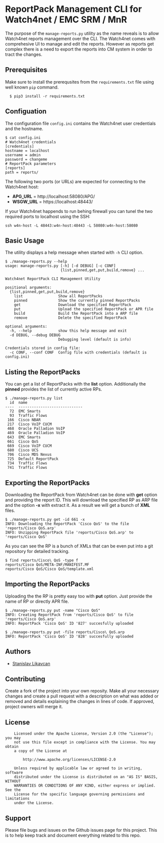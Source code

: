 # ReportPack Management CLI for Watch4net / EMC SRM / MnR

The purpose of the `manage-reports.py` utility as the name reveals is to allow Watch4net reports management over the CLI. The Watch4net comes with comprehesive UI to manage and edit the reports. However as reports get complex there is a need to export the reports into CM system in order to tract the changes.

## Prerequisites
Make sure to install the prerequsites from the `requirements.txt` file using well known `pip` command.
```
  $ pip3 install -r requirements.txt
```

## Configuation
The configuration file `config.ini` contains the Watch4net user credentials and the hostname.
```
$ cat config.ini
# Watch4net credentials
[credentials]
hostname = localhost
username = admin
password = changeme
# ReportPack parameters
[reports]
path = reports/
```
The following two ports (or URLs) are expected for connecting to the Watch4net host:
* **APG_URL** = http://localhost:58080/APG/
* **WSGW_URL** = https://localhost:48443/

If your Watch4net happends to run behing firewall you can tunel the two required ports to localhost using the SSH:
```
ssh w4n-host -L 48443:w4n-host:48443 -L 58080:w4n-host:58080
```

## Basic Usage
The utility displays a help message when started with `-h` CLI option.
```
$ ./manage-reports.py --help
usage: manage-reports.py [-h] [-d DEBUG] [-c CONF]
                         {list,pinned,get,put,build,remove} ...

Watch4net ReportPack CLI Management Utility

positional arguments:
  {list,pinned,get,put,build,remove}
    list                Show all ReportPacks
    pinned              Show the currently pinned ReportPacks
    get                 Download the specified ReportPack
    put                 Upload the specified ReportPack or APR file
    build               Build the ReportPack into a ARP file
    remove              Delete the specified ReportPack

optional arguments:
  -h, --help            show this help message and exit
  -d DEBUG, --debug DEBUG
                        Debugging level (default is info)

Credentials stored in config file:
  -c CONF, --conf CONF  Config file with credentials (default is config.ini)
```

## Listing the ReportPacks
You can get a list of ReportPacks with the **list** option. Additionally the **pinned** provides the list of currently active RPs.
```
$ ./manage-reports.py list
  id  name
----  -----------------------------
  72  EMC Smarts
  93  Traffic Flows
 166  Cisco NBAR
 217  Cisco VoIP CUCM
 468  Oracle Palladion VoIP
 469  Oracle Palladion VoIP
 643  EMC Smarts
 661  Cisco QoS
 669  Cisco VoIP CUCM
 680  Cisco UCS
 706  Cisco MDS Nexus
 725  Default ReportPack
 734  Traffic Flows
 741  Traffic Flows
```

## Exporting the ReportPacks
Downloading the ReportPack from Watch4net can be done with **get** option and providing the report ID. This will download the specified RP as ARP file and the option **-x** with extract it. As a result we will get a bunch of **XML** files.
```
$ ./manage-reports.py get -id 661 -x
INFO: Downloading the ReportPack 'Cisco QoS' to the file 'reports/Cisco QoS.arp'
INFO: Unzipping ReportPack file 'reports/Cisco QoS.arp' to 'reports/Cisco QoS'
```
As you can see the RP is a bunch of XMLs that can be even put into a git repository for detailed tracking.
```
$ find reports/Cisco\ QoS -type f
reports/Cisco QoS/META-INF/MANIFEST.MF
reports/Cisco QoS/Cisco QoS/template.xml
```

## Importing the ReportPacks
Uploading the the RP is pretty easy too with **put** option. Just provide the name of RP or directly APR file.
```
$ ./manage-reports.py put -name "Cisco QoS"
INFO: Creating ReportPack from 'reports/Cisco QoS' to file 'reports/Cisco QoS.arp'
INFO: ReportPack 'Cisco QoS' ID '827' succesfully uploaded

$ ./manage-reports.py put -file reports/Cisco\ QoS.arp 
INFO: ReportPack 'Cisco QoS' ID '828' succesfully uploaded
```

## Authors
* [Stanislav Likavcan](https://github.com/baracudaz)

## Contributing
Create a fork of the project into your own reposity. Make all your necessary changes and create a pull request with a description on what was added or removed and details explaining the changes in lines of code. If approved, project owners will merge it.

## License
```
    Licensed under the Apache License, Version 2.0 (the "License"); you may
    not use this file except in compliance with the License. You may obtain
    a copy of the License at

        http://www.apache.org/licenses/LICENSE-2.0

    Unless required by applicable law or agreed to in writing, software
    distributed under the License is distributed on an "AS IS" BASIS, WITHOUT
    WARRANTIES OR CONDITIONS OF ANY KIND, either express or implied. See the
    License for the specific language governing permissions and limitations
    under the License.
```

## Support
Please file bugs and issues on the Github issues page for this project. This is to help keep track and document everything related to this repo.